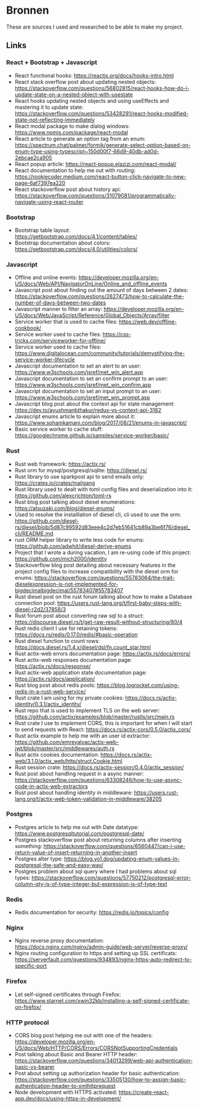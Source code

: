 # Bronnen

These are sources I used and researched to be able to make my project.

## Links

### React + Bootstrap + Javascript

* React functional hooks: https://reactjs.org/docs/hooks-intro.html
* React stack overflow post about updating nested objects: https://stackoverflow.com/questions/56802815/react-hooks-how-do-i-update-state-on-a-nested-object-with-usestate
* React hooks updating nested objects and using useEffects and mastering it to update state: https://stackoverflow.com/questions/53428291/react-hooks-modified-state-not-reflecting-immediately
* React modal package to make dialog windows: https://www.npmjs.com/package/react-modal
* React article to generate an option tag from an enum: https://spectrum.chat/palmer/formik/generate-select-option-based-on-enum-type-using-typescript~150d00f7-66d9-40db-ad0d-2ebcae2ca905
* React popup article: https://react-popup.elazizi.com/react-modal/
* React documentation to help me out with routing: https://rookiecoder.medium.com/react-button-click-navigate-to-new-page-6af7397ea220
* React stackoverflow post about history api: https://stackoverflow.com/questions/31079081/programmatically-navigate-using-react-router

### Bootstrap

* Bootstrap table layout: https://getbootstrap.com/docs/4.1/content/tables/
* Bootstrap documentation about colors: https://getbootstrap.com/docs/4.0/utilities/colors/

### Javascript

* Offline and online events: https://developer.mozilla.org/en-US/docs/Web/API/NavigatorOnLine/Online_and_offline_events
* Javascript post about finding out the amount of days between 2 dates: https://stackoverflow.com/questions/2627473/how-to-calculate-the-number-of-days-between-two-dates
* Javascript manner to filter an array: https://developer.mozilla.org/en-US/docs/Web/JavaScript/Reference/Global_Objects/Array/filter
* Service worker that is used to cache files: https://web.dev/offline-cookbook/
* Service worker used to cache files: https://css-tricks.com/serviceworker-for-offline/
* Service worker used to cache files: https://www.digitalocean.com/community/tutorials/demystifying-the-service-worker-lifecycle
* Javascript documentation to set an alert to an user: https://www.w3schools.com/jsref/met_win_alert.asp
* Javascript documentation to set an confirm prompt to an user: https://www.w3schools.com/jsref/met_win_confirm.asp
* Javascript documentation to set an input prompt to an user: https://www.w3schools.com/jsref/met_win_prompt.asp
* Javascript blog post about the context api for state management: https://dev.to/ayushmanbthakur/redux-vs-context-api-3182
* Javascript enums article to explain more about it: https://www.sohamkamani.com/blog/2017/08/21/enums-in-javascript/
* Basic service worker to cache stuff: https://googlechrome.github.io/samples/service-worker/basic/

### Rust

* Rust web framework: https://actix.rs/
* Rust orm for mysql/postgresql/sqlite: https://diesel.rs/
* Rust library to use sparkpost api to send emails only: https://crates.io/crates/mailgang
* Rust library used to dealt with toml config files and deserialization into it: https://github.com/alexcrichton/toml-rs
* Rust blog post talking about diesel enumerations: https://atsuzaki.com/blog/diesel-enums/
* Used to resolve the installlation of diesel cli, cli used to use the orm: https://github.com/diesel-rs/diesel/blob/5d87c99592d83eee4c2d7eb51641cb89a3be6f76/diesel_cli/README.md
* rust ORM helper library to write less code for enums: https://github.com/adwhit/diesel-derive-enums
* Project that I wrote a during vacation, I am re-using code of this project: https://github.com/mich2000/identity
* Stackoverflow blog post detailing about necessary features in the project config files to increase compatibility with the diesel orm for enums: https://stackoverflow.com/questions/55783064/the-trait-dieselexpression-is-not-implemented-for-bigdecimalbigdecimal/55783407#55783407
* Rust diesel post on the rust forum talking about how to make a Database connection pool: https://users.rust-lang.org/t/first-baby-steps-with-diesel-r2d2/37858/3
* Rust forum post about converting raw sql to a struct: https://discourse.diesel.rs/t/get-raw-result-without-structuring/80/4
* Rust redis client I use for retaining tokens: https://docs.rs/redis/0.17.0/redis/#basic-operation
* Rust diesel function to count rows: https://docs.diesel.rs/1.4.x/diesel/dsl/fn.count_star.html
* Rust actix-web errors documentation page: https://actix.rs/docs/errors/
* Rust actix-web responses documentation page: https://actix.rs/docs/response/
* Rust actix-web application state documentation page: https://actix.rs/docs/application/
* Rust blog post about redis pools: https://blog.logrocket.com/using-redis-in-a-rust-web-service/
* Rust crate I am using for my private cookies: https://docs.rs/actix-identity/0.3.1/actix_identity/
* Rust repo that is used to implement TLS on the web server: https://github.com/actix/examples/blob/master/rustls/src/main.rs
* Rust crate I use to implement CORS, this is important for when I will start to send requests with React: https://docs.rs/actix-cors/0.5.0/actix_cors/
* Rust actix example to help me with an user id extractor: https://github.com/emreyalvac/actix-web-jwt/blob/master/src/middlewares/auth.rs
* Rust actix cookies documentation: https://docs.rs/actix-web/3.1.0/actix_web/http/struct.Cookie.html
* Rust session crate: https://docs.rs/actix-session/0.4.0/actix_session/
* Rust post about handling request in a async manner: https://stackoverflow.com/questions/63308246/how-to-use-async-code-in-actix-web-extractors
* Rust post about handling identity in middleware: https://users.rust-lang.org/t/actix-web-token-validation-in-middleware/38205

### Postgres

* Postgres article to help me out with Date datatype: https://www.postgresqltutorial.com/postgresql-date/
* Postgres stackoverflow post about returning columns after inserting something: https://stackoverflow.com/questions/6560447/can-i-use-return-value-of-insert-returning-in-another-insert
* Postgres alter type: https://blog.yo1.dog/updating-enum-values-in-postgresql-the-safe-and-easy-way/
* Postgres problem about sql query where I had problems about sql types: https://stackoverflow.com/questions/57750212/postgresql-error-column-qty-is-of-type-integer-but-expression-is-of-type-text

### Redis

* Redis documentation for security: https://redis.io/topics/config

### Nginx

* Nginx reverse proxy documentation: https://docs.nginx.com/nginx/admin-guide/web-server/reverse-proxy/
* Nginx routing configuration to https and setting up SSL certificats: https://serverfault.com/questions/934893/nginx-https-auto-redirect-to-specific-port

### Firefox

* Let self-signed certificates through Firefox: https://www.starnet.com/xwin32kb/installing-a-self-signed-certificate-on-firefox/

### HTTP protocol

* CORS blog post helping me out with one of the headers: https://developer.mozilla.org/en-US/docs/Web/HTTP/CORS/Errors/CORSNotSupportingCredentials
* Post talking about Basic and Bearer HTTP header: https://stackoverflow.com/questions/34013299/web-api-authentication-basic-vs-bearer
* Post about setting up authorization header for basic authentication: https://stackoverflow.com/questions/33505130/how-to-assign-basic-authentication-header-to-xmlhttprequest
* Node development with HTTPS activated: https://create-react-app.dev/docs/using-https-in-development/